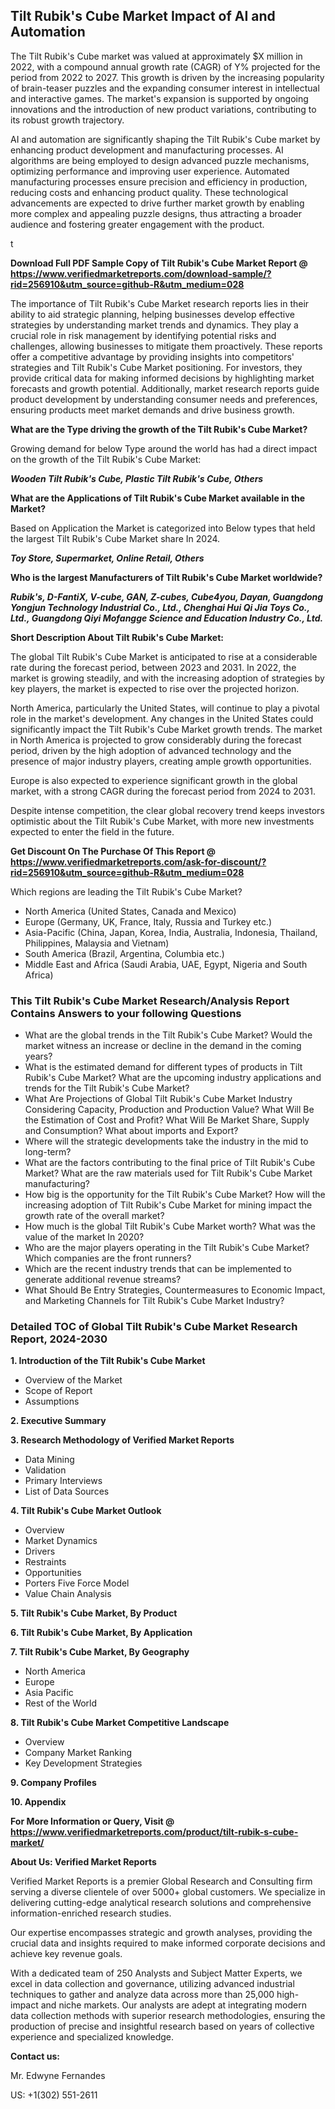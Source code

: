 <h2>Tilt Rubik's Cube Market Impact of AI and Automation</h2><p>The Tilt Rubik's Cube market was valued at approximately $X million in 2022, with a compound annual growth rate (CAGR) of Y% projected for the period from 2022 to 2027. This growth is driven by the increasing popularity of brain-teaser puzzles and the expanding consumer interest in intellectual and interactive games. The market's expansion is supported by ongoing innovations and the introduction of new product variations, contributing to its robust growth trajectory.</p><p>AI and automation are significantly shaping the Tilt Rubik's Cube market by enhancing product development and manufacturing processes. AI algorithms are being employed to design advanced puzzle mechanisms, optimizing performance and improving user experience. Automated manufacturing processes ensure precision and efficiency in production, reducing costs and enhancing product quality. These technological advancements are expected to drive further market growth by enabling more complex and appealing puzzle designs, thus attracting a broader audience and fostering greater engagement with the product.</p>t</p><p id="" class=""><strong>Download Full PDF Sample Copy of Tilt Rubik's Cube Market Report @ <a href="https://www.verifiedmarketreports.com/download-sample/?rid=256910&utm_source=github-R&utm_medium=028" target="_blank">https://www.verifiedmarketreports.com/download-sample/?rid=256910&utm_source=github-R&utm_medium=028</a></strong></p><p>The importance of&nbsp;Tilt Rubik's Cube Market research reports lies in their ability to aid strategic planning, helping businesses develop effective strategies by understanding market trends and dynamics. They play a crucial role in risk management by identifying potential risks and challenges, allowing businesses to mitigate them proactively. These reports offer a competitive advantage by providing insights into competitors' strategies and Tilt Rubik's Cube Market positioning. For investors, they provide critical data for making informed decisions by highlighting market forecasts and growth potential. Additionally, market research reports guide product development by understanding consumer needs and preferences, ensuring products meet market demands and drive business growth.</p><p><strong>What are the&nbsp;Type driving the growth of the Tilt Rubik's Cube Market?</strong></p><p id="" class="">Growing demand for below Type around the world has had a direct impact on the growth of the Tilt Rubik's Cube Market:</p><em><strong>Wooden Tilt Rubik's Cube, Plastic Tilt Rubik's Cube, Others</strong></em></p><strong>What are the&nbsp;Applications&nbsp;of Tilt Rubik's Cube Market available in the Market?</strong></p><p id="" class="">Based on Application the Market is categorized into Below types that held the largest Tilt Rubik's Cube Market share In 2024.</p><em><strong>Toy Store, Supermarket, Online Retail, Others</strong></em></p><strong>Who is the largest Manufacturers of Tilt Rubik's Cube Market worldwide?</strong></p><p><em><strong>Rubik's, D-FantiX, V-cube, GAN, Z-cubes, Cube4you, Dayan, Guangdong Yongjun Technology Industrial Co., Ltd., Chenghai Hui Qi Jia Toys Co., Ltd., Guangdong Qiyi Mofangge Science and Education Industry Co., Ltd.</strong></em></p><p id="" class=""><strong>Short Description About Tilt Rubik's Cube Market:</strong></p><p>The global Tilt Rubik's Cube Market is anticipated to rise at a considerable rate during the forecast period, between 2023 and 2031. In 2022, the market is growing steadily, and with the increasing adoption of strategies by key players, the market is expected to rise over the projected horizon.</p><p>North America, particularly the United States, will continue to play a pivotal role in the market's development. Any changes in the United States could significantly impact the Tilt Rubik's Cube Market growth trends. The market in North America is projected to grow considerably during the forecast period, driven by the high adoption of advanced technology and the presence of major industry players, creating ample growth opportunities.</p><p>Europe is also expected to experience significant growth in the global market, with a strong CAGR during the forecast period from 2024 to 2031.</p><p>Despite intense competition, the clear global recovery trend keeps investors optimistic about the Tilt Rubik's Cube Market, with more new investments expected to enter the field in the future.</p><p id="" class=""><strong>Get Discount On The Purchase Of This Report @ <a href="https://www.verifiedmarketreports.com/ask-for-discount/?rid=256910&utm_source=github-R&utm_medium=028" target="_blank">https://www.verifiedmarketreports.com/ask-for-discount/?rid=256910&utm_source=github-R&utm_medium=028</a></strong></p>Which regions are leading the Tilt Rubik's Cube Market?</p><ul><li>North America (United States, Canada and Mexico)</li><li>Europe (Germany, UK, France, Italy, Russia and Turkey etc.)</li><li>Asia-Pacific (China, Japan, Korea, India, Australia, Indonesia, Thailand, Philippines, Malaysia and Vietnam)</li><li>South America (Brazil, Argentina, Columbia etc.)</li><li>Middle East and Africa (Saudi Arabia, UAE, Egypt, Nigeria and South Africa)</li></ul><h3 id="" class="">This Tilt Rubik's Cube Market Research/Analysis Report Contains Answers to your following Questions</h3><ul><li>What are the global trends in the Tilt Rubik's Cube Market? Would the market witness an increase or decline in the demand in the coming years?</li><li>What is the estimated demand for different types of products in Tilt Rubik's Cube Market? What are the upcoming industry applications and trends for the Tilt Rubik's Cube Market?</li><li>What Are Projections of Global Tilt Rubik's Cube Market Industry Considering Capacity, Production and Production Value? What Will Be the Estimation of Cost and Profit? What Will Be Market Share, Supply and Consumption? What about imports and Export?</li><li>Where will the strategic developments take the industry in the mid to long-term?</li><li>What are the factors contributing to the final price of Tilt Rubik's Cube Market? What are the raw materials used for Tilt Rubik's Cube Market manufacturing?</li><li>How big is the opportunity for the Tilt Rubik's Cube Market? How will the increasing adoption of Tilt Rubik's Cube Market for mining impact the growth rate of the overall market?</li><li>How much is the global Tilt Rubik's Cube Market worth? What was the value of the market In 2020?</li><li>Who are the major players operating in the Tilt Rubik's Cube Market? Which companies are the front runners?</li><li>Which are the recent industry trends that can be implemented to generate additional revenue streams?</li><li>What Should Be Entry Strategies, Countermeasures to Economic Impact, and Marketing Channels for Tilt Rubik's Cube Market Industry?</li></ul><h3 id="" class="">Detailed TOC of Global Tilt Rubik's Cube Market Research Report, 2024-2030</h3><p id="" class=""><strong>1. Introduction of the Tilt Rubik's Cube Market</strong></p><ul><li>Overview of the Market</li><li>Scope of Report</li><li>Assumptions</li></ul><p id="" class=""><strong>2. Executive Summary</strong></p><p id="" class=""><strong>3. Research Methodology of Verified Market Reports</strong></p><ul><li>Data Mining</li><li>Validation</li><li>Primary Interviews</li><li>List of Data Sources</li></ul><p id="" class=""><strong>4. Tilt Rubik's Cube Market Outlook</strong></p><ul><li>Overview</li><li>Market Dynamics</li><li>Drivers</li><li>Restraints</li><li>Opportunities</li><li>Porters Five Force Model</li><li>Value Chain Analysis</li></ul><p id="" class=""><strong>5. Tilt Rubik's Cube Market, By Product</strong></p><p id="" class=""><strong>6. Tilt Rubik's Cube Market, By Application</strong></p><p id="" class=""><strong>7. Tilt Rubik's Cube Market, By Geography</strong></p><ul><li>North America</li><li>Europe</li><li>Asia Pacific</li><li>Rest of the World</li></ul><p id="" class=""><strong>8. Tilt Rubik's Cube Market Competitive Landscape</strong></p><ul><li>Overview</li><li>Company Market Ranking</li><li>Key Development Strategies</li></ul><p id="" class=""><strong>9. Company Profiles</strong></p><p id="" class=""><strong>10. Appendix</strong></p><p id="" class=""><strong>For More Information or Query, Visit @ <a href="https://www.verifiedmarketreports.com/product/tilt-rubik-s-cube-market/" target="_blank">https://www.verifiedmarketreports.com/product/tilt-rubik-s-cube-market/</a></strong></p><p id="" class=""><strong>About Us: Verified Market Reports</strong></p><p id="" class="">Verified Market Reports is a premier Global Research and Consulting firm serving a diverse clientele of over 5000+ global customers. We specialize in delivering cutting-edge analytical research solutions and comprehensive information-enriched research studies.</p><p id="" class="">Our expertise encompasses strategic and growth analyses, providing the crucial data and insights required to make informed corporate decisions and achieve key revenue goals.</p><p id="" class="">With a dedicated team of 250 Analysts and Subject Matter Experts, we excel in data collection and governance, utilizing advanced industrial techniques to gather and analyze data across more than 25,000 high-impact and niche markets. Our analysts are adept at integrating modern data collection methods with superior research methodologies, ensuring the production of precise and insightful research based on years of collective experience and specialized knowledge.</p><p id="" class=""><strong>Contact us:</strong></p><p id="" class="">Mr. Edwyne Fernandes</p><p id="" class="">US: +1(302) 551-2611</p>